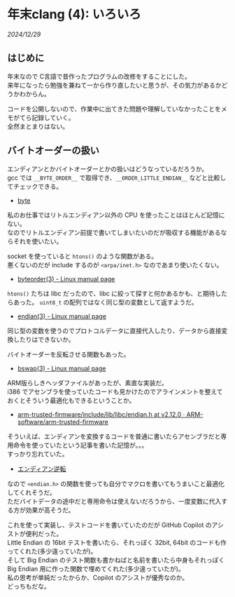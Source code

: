 # 年末clang (4): いろいろ

_2024/12/29_

## はじめに

年末なので C言語で昔作ったプログラムの改修をすることにした。  
来年になったら勉強を兼ねて一から作り直したいと思うが、その気力があるかどうかわからん。

コードを公開しないので、作業中に出てきた問題や理解していなかったことをメモがてら記録していく。  
全然まとまりはない。

## バイトオーダーの扱い

エンディアンとかバイトオーダーとかの扱いはどうなっているだろうか。  
gcc では `__BYTE_ORDER__` で取得でき、`__ORDER_LITTLE_ENDIAN__` などと比較してチェックできる。

* [byte](https://gcc.gnu.org/onlinedocs/cpp/Common-Predefined-Macros.html)

私のお仕事ではリトルエンディアン以外の CPU を使ったことはほとんど記憶にない。  
なのでリトルエンディアン前提で書いてしまいたいのだが吸収する機能があるならそれを使いたい。

socket を使っていると `htons()` のような関数がある。  
悪くないのだが include するのが `<arpa/inet.h>` なのであまり使いたくない。

* [byteorder(3) - Linux manual page](https://www.man7.org/linux/man-pages/man3/htons.3.html)

`htons()` たちは libc だったので、libc に絞って探すと何かあるかも、と期待したらあった。
`uint8_t` の配列ではなく同じ型の変数として返すようだ。

* [endian(3) - Linux manual page](https://www.man7.org/linux/man-pages/man3/endian.3.html)

同じ型の変数を使うのでプロトコルデータに直接代入したり、データから直接変換したりはできないか。

バイトオーダーを反転させる関数もあった。

* [bswap(3) - Linux manual page](https://www.man7.org/linux/man-pages/man3/bswap.3.html)

ARM版らしきヘッダファイルがあったが、素直な実装だ。  
i386 でアセンブラを使っていたコードも見かけたのでアラインメントを整えておくとそういう最適化もできるということか。

* [arm-trusted-firmware/include/lib/libc/endian.h at v2.12.0 · ARM-software/arm-trusted-firmware](https://github.com/ARM-software/arm-trusted-firmware/blob/v2.12.0/include/lib/libc/endian.h)

そういえば、エンディアンを変換するコードを普通に書いたらアセンブラだと専用命令を使っていたという記事を書いた記憶が。。。  
すっかり忘れていた。

* [エンディアン逆転](https://blog.hirokuma.work/2024/10/20241021-arm.html#%E3%82%A8%E3%83%B3%E3%83%87%E3%82%A3%E3%82%A2%E3%83%B3%E9%80%86%E8%BB%A2)

なので `<endian.h>` の関数を使っても自分でマクロを書いてもうまいこと最適化してくれそうだ。  
ただバイトデータの途中だと専用命令は使えないだろうから、一度変数に代入する方が効果が高そうだ。

これを使って実装し、テストコードを書いていたのだが GitHub Copilot のアシストが便利だった。  
Little Endian の 16bit テストを書いたら、それっぽく 32bit, 64bit のコードも作ってくれた(多少違っていたが)。  
そして Big Endian のテスト関数も書かねばと名前を書いたら中身もそれっぽく Big Endian 用に作った関数で埋めてくれた(多少違っていたが)。  
私の思考が単純だったからか、Copilot のアシストが優秀なのか。  
どっちもだな。

